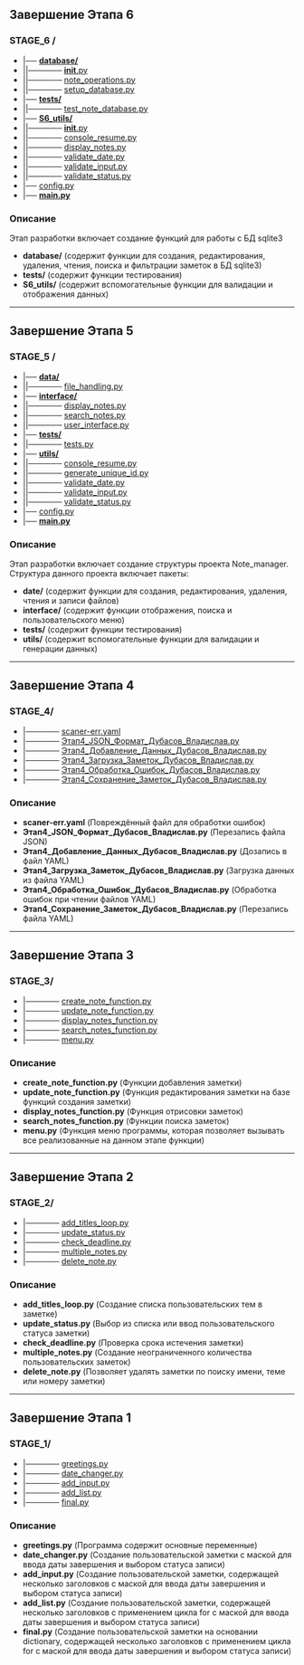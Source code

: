 
## Завершение Этапа 6
### STAGE_6 /
- |── [**database/**](https://github.com/Dubasov/note_manager/tree/master/STAGE_6/database)
- ||────── [__init__.py](https://github.com/Dubasov/note_manager/blob/master/STAGE_6/database/__init__.py)
- ||────── [note_operations.py](https://github.com/Dubasov/note_manager/blob/master/STAGE_6/database/note_operations.py)
- ||────── [setup_database.py](https://github.com/Dubasov/note_manager/blob/master/STAGE_6/database/setup_database.py)
- |── [**tests/**](https://github.com/Dubasov/note_manager/tree/master/STAGE_6/tests)
- ||────── [test_note_database.py](https://github.com/Dubasov/note_manager/blob/master/STAGE_6/tests/test_note_database.py)
- |── [**S6_utils/**](https://github.com/Dubasov/note_manager/tree/master/STAGE_6/S6_utils)
- ||────── [__init__.py](https://github.com/Dubasov/note_manager/blob/master/STAGE_6/S6_utils/__init__.py)
- ||────── [console_resume.py](https://github.com/Dubasov/note_manager/blob/master/STAGE_6/S6_utils/console_resume.py)
- ||────── [display_notes.py](https://github.com/Dubasov/note_manager/blob/master/STAGE_6/S6_utils/display_notes.py)
- ||────── [validate_date.py](https://github.com/Dubasov/note_manager/blob/master/STAGE_6/S6_utils/validate_date.py)
- ||────── [validate_input.py](https://github.com/Dubasov/note_manager/blob/master/STAGE_6/S6_utils/validate_input.py)
- ||────── [validate_status.py](https://github.com/Dubasov/note_manager/blob/master/STAGE_6/S6_utils/validate_status.py)
- |── [config.py](https://github.com/Dubasov/note_manager/tree/master/STAGE_6/config.py)
- |── [**main.py**](https://github.com/Dubasov/note_manager/tree/master/STAGE_6/main.py)

### Описание
Этап разработки включает создание функций для работы с БД sqlite3
- **database/** (содержит функции для создания, редактирования, удаления, чтения, поиска и фильтрации заметок в БД sqlite3)
- **tests/**	(содержит функции тестирования)
- **S6_utils/**	(содержит вспомогательные функции для валидации и отображения данных)
--- 
## Завершение Этапа 5
### STAGE_5 /
- |── [**data/**](https://github.com/Dubasov/note_manager/tree/master/STAGE_5/data)
- ||────── [file_handling.py](https://github.com/Dubasov/note_manager/blob/master/STAGE_5/data/file_handling.py)
- |── [**interface/**](https://github.com/Dubasov/note_manager/tree/master/STAGE_5/interface)
- ||────── [display_notes.py](https://github.com/Dubasov/note_manager/blob/master/STAGE_5/interface/display_notes.py)
- ||────── [search_notes.py](https://github.com/Dubasov/note_manager/blob/master/STAGE_5/interface/search_notes.py)
- ||────── [user_interface.py](https://github.com/Dubasov/note_manager/blob/master/STAGE_5/interface/user_interface.py)
- |── [**tests/**](https://github.com/Dubasov/note_manager/tree/master/STAGE_5/tests)
- ||────── [tests.py](https://github.com/Dubasov/note_manager/blob/master/STAGE_5/tests/tests.py)
- |── [**utils/**](https://github.com/Dubasov/note_manager/tree/master/STAGE_5/utils)
- ||────── [console_resume.py](https://github.com/Dubasov/note_manager/blob/master/STAGE_5/utils/console_resume.py)
- ||────── [generate_unique_id.py](https://github.com/Dubasov/note_manager/blob/master/STAGE_5/utils/generate_unique_id.py)
- ||────── [validate_date.py](https://github.com/Dubasov/note_manager/blob/master/STAGE_5/utils/validate_date.py)
- ||────── [validate_input.py](https://github.com/Dubasov/note_manager/blob/master/STAGE_5/utils/validate_input.py)
- ||────── [validate_status.py](https://github.com/Dubasov/note_manager/blob/master/STAGE_5/utils/validate_status.py)
- |── [config.py](https://github.com/Dubasov/note_manager/tree/master/STAGE_5/config.py)
- |── [**main.py**](https://github.com/Dubasov/note_manager/tree/master/STAGE_5/main.py)

### Описание
Этап разработки включает создание структуры проекта Note_manager. Структура данного проекта включает пакеты: 
- **date/** (содержит функции для создания, редактирования, удаления, чтения и записи файлов)
- **interface/** (содержит функции отображения, поиска и пользовательского меню)
- **tests/**	(содержит функции тестирования)
- **utils/**	(содержит вспомогательные функции для валидации и генерации данных)
--- 
## Завершение Этапа 4
### STAGE_4/
- |────── [scaner-err.yaml](https://github.com/Dubasov/note_manager/blob/master/STAGE_4/scaner-err.yaml)
- |────── [Этап4_JSON_Формат_Дубасов_Владислав.py](https://github.com/Dubasov/note_manager/blob/master/STAGE_4/Этап4_JSON_Формат_Дубасов_Владислав.py)
- |────── [Этап4_Добавление_Данных_Дубасов_Владислав.py](https://github.com/Dubasov/note_manager/blob/master/STAGE_4/Этап4_Добавление_Данных_Дубасов_Владислав.py)
- |────── [Этап4_Загрузка_Заметок_Дубасов_Владислав.py](https://github.com/Dubasov/note_manager/blob/master/STAGE_4/Этап4_Загрузка_Заметок_Дубасов_Владислав.py)
- |────── [Этап4_Обработка_Ошибок_Дубасов_Владислав.py](https://github.com/Dubasov/note_manager/blob/master/STAGE_4/Этап4_Обработка_Ошибок_Дубасов_Владислав.py)
- |────── [Этап4_Сохранение_Заметок_Дубасов_Владислав.py](https://github.com/Dubasov/note_manager/blob/master/STAGE_4/Этап4_Сохранение_Заметок_Дубасов_Владислав.py)
### Описание
- **scaner-err.yaml** (Повреждённый файл для обработки ошибок)
- **Этап4_JSON_Формат_Дубасов_Владислав.py** (Перезапись файла JSON)
- **Этап4_Добавление_Данных_Дубасов_Владислав.py** (Дозапись в файл YAML)
- **Этап4_Загрузка_Заметок_Дубасов_Владислав.py** (Загрузка данных из файла YAML)
- **Этап4_Обработка_Ошибок_Дубасов_Владислав.py** (Обработка ошибок при чтении файлов YAML)
- **Этап4_Сохранение_Заметок_Дубасов_Владислав.py** (Перезапись файла YAML)
--- 
## Завершение Этапа 3
### STAGE_3/
- |────── [create_note_function.py](https://github.com/Dubasov/note_manager/blob/master/STAGE_3/create_note_function.py)
- |────── [update_note_function.py](https://github.com/Dubasov/note_manager/blob/master/STAGE_3/update_note_function.py)
- |────── [display_notes_function.py](https://github.com/Dubasov/note_manager/blob/master/STAGE_3/display_notes_function.py)
- |────── [search_notes_function.py](https://github.com/Dubasov/note_manager/blob/master/STAGE_3/search_notes_function.py)
- |────── [menu.py](https://github.com/Dubasov/note_manager/blob/master/STAGE_3/menu.py)

### Описание
- **create_note_function.py** (Функции добавления заметки)
- **update_note_function.py** (Функция редактирования заметки на базе функций создания заметки)
- **display_notes_function.py** (Функция отрисовки заметок)
- **search_notes_function.py** (Функции поиска заметок)
- **menu.py** (Функция меню программы, которая позволяет вызывать все реализованные на данном этапе функции)
--- 
## Завершение Этапа 2
### STAGE_2/
- |────── [add_titles_loop.py](https://github.com/Dubasov/note_manager/blob/master/STAGE_2/add_titles_loop.py)
- |────── [update_status.py](https://github.com/Dubasov/note_manager/blob/master/STAGE_2/update_status.py)
- |────── [check_deadline.py](https://github.com/Dubasov/note_manager/blob/master/STAGE_2/check_deadline.py)
- |────── [multiple_notes.py](https://github.com/Dubasov/note_manager/blob/master/STAGE_2/multiple_notes.py)
- |────── [delete_note.py](https://github.com/Dubasov/note_manager/blob/master/STAGE_2/delete_note.py)

### Описание
- **add_titles_loop.py** (Создание списка пользовательских тем в заметке)
- **update_status.py** (Выбор из списка или ввод пользовательского статуса заметки)
- **check_deadline.py** (Проверка срока истечения заметки)
- **multiple_notes.py** (Создание неограниченного количества пользовательских заметок)
- **delete_note.py** (Позволяет удалять заметки по поиску имени, теме или номеру заметки)
--- 
## Завершение Этапа 1
### STAGE_1/
- |────── [greetings.py](https://github.com/Dubasov/note_manager/blob/master/STAGE_1/greetings.py)
- |────── [date_changer.py](https://github.com/Dubasov/note_manager/blob/master/STAGE_1/date_changer.py)
- |────── [add_input.py](https://github.com/Dubasov/note_manager/blob/master/STAGE_1/add_input.py)
- |────── [add_list.py](https://github.com/Dubasov/note_manager/blob/master/STAGE_1/add_list.py)
- |────── [final.py](https://github.com/Dubasov/note_manager/blob/master/STAGE_1/final.py)

### Описание
- **greetings.py** (Программа содержит основные переменные)
- **date_changer.py** (Создание пользовательской заметки с маской для ввода даты завершения и выбором статуса записи)
- **add_input.py** (Создание пользовательской заметки, содержащей несколько заголовков с маской для ввода даты завершения и выбором статуса записи)
- **add_list.py** (Создание пользовательской заметки, содержащей несколько заголовков с применением цикла for с маской для ввода даты завершения и выбором статуса записи)
- **final.py** (Создание пользовательской заметки на основании dictionary, содержащей несколько заголовков с применением цикла for с маской для ввода даты завершения и выбором статуса записи)
